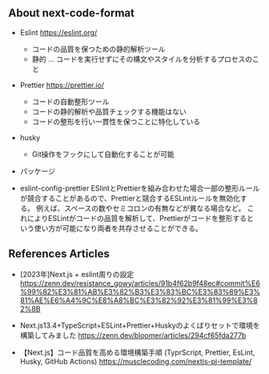 
## About next-code-format
- Eslint https://eslint.org/
  - コードの品質を保つための静的解析ツール
  - 静的 ... コードを実行せずにその構文やスタイルを分析するプロセスのこと

- Prettier https://prettier.io/
  - コードの自動整形ツール
  - コードの静的解析や品質チェックする機能はない
  - コードの整形を行い一貫性を保つことに特化している

- husky
  - Git操作をフックにして自動化することが可能

- パッケージ
 - eslint-config-prettier
   ESlintとPrettierを組み合わせた場合一部の整形ルールが競合することがあるので、Prettierと競合するESLintルールを無効化する。
   例えば、スペースの数やセミコロンの有無などが異なる場合など。
   これによりESLintがコードの品質を解析して、Prettierがコードを整形するという使い方が可能になり両者を共存させることができる。

## References Articles

- [2023年]Next.js + eslint周りの設定
  https://zenn.dev/resistance_gowy/articles/91b4f62b9f48ec#commit%E6%99%82%E3%81%AB%E3%82%B3%E3%83%BC%E3%83%89%E3%81%AE%E6%A4%9C%E8%A8%BC%E3%82%92%E3%81%99%E3%82%8B
  
- Next.js13.4+TypeScript+ESLint+Prettier+Huskyのよくばりセットで環境を構築してみました
https://zenn.dev/bloomer/articles/294cf65fda277b

- 【Next.js】コード品質を高める環境構築手順 (TyprScript, Prettier, EsLint, Husky, GitHub Actions)
https://musclecoding.com/nextjs-pj-template/


